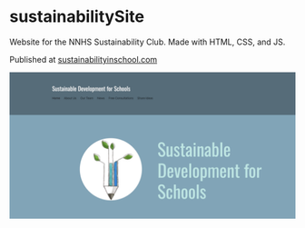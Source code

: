 # sustainabilitySite

Website for the NNHS Sustainability Club. Made with HTML, CSS, and JS.

Published at 
[sustainabilityinschool.com](https://sustainabilityinschool.com/)

![alt text](sustainabilityClub.jpg "Website Main Page Image")
